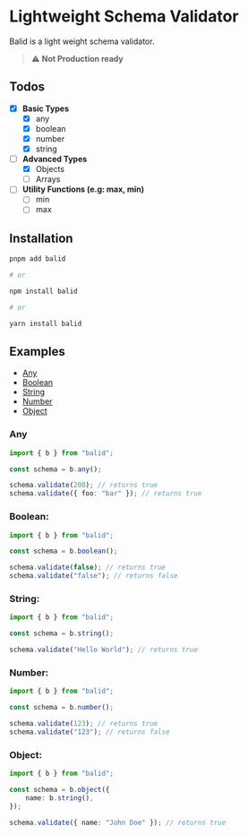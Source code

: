 # Lightweight Schema Validator

Balid is a light weight schema validator.

> :warning: **Not Production ready**

## Todos

-   [x] **Basic Types**
    -   [x] any
    -   [x] boolean
    -   [x] number
    -   [x] string
-   [ ] **Advanced Types**
    -   [x] Objects
    -   [ ] Arrays
-   [ ] **Utility Functions (e.g: max, min)**
    -   [ ] min
    -   [ ] max

## Installation

```bash
pnpm add balid

# or

npm install balid

# or

yarn install balid
```

## Examples

-   [Any](#any)
-   [Boolean](#boolean)
-   [String](#string)
-   [Number](#number)
-   [Object](#object)

### Any

```typescript
import { b } from "balid";

const schema = b.any();

schema.validate(200); // returns true
schema.validate({ foo: "bar" }); // returns true
```

### Boolean:

```typescript
import { b } from "balid";

const schema = b.boolean();

schema.validate(false); // returns true
schema.validate("false"); // returns false
```

### String:

```typescript
import { b } from "balid";

const schema = b.string();

schema.validate("Hello World"); // returns true
```

### Number:

```typescript
import { b } from "balid";

const schema = b.number();

schema.validate(123); // returns true
schema.validate("123"); // returns false
```

### Object:

```typescript
import { b } from "balid";

const schema = b.object({
	name: b.string(),
});

schema.validate({ name: "John Doe" }); // returns true
```
